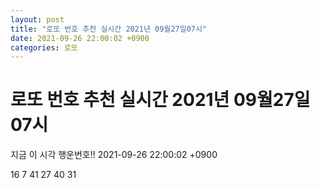 ```yaml
---
layout: post
title: "로또 번호 추천 실시간 2021년 09월27일07시"
date: 2021-09-26 22:00:02 +0900
categories: 로또
---
```


# 로또 번호 추천 실시간 2021년 09월27일07시

지금 이 시각 행운번호!! 2021-09-26 22:00:02 +0900

 16  7  41  27  40  31 


